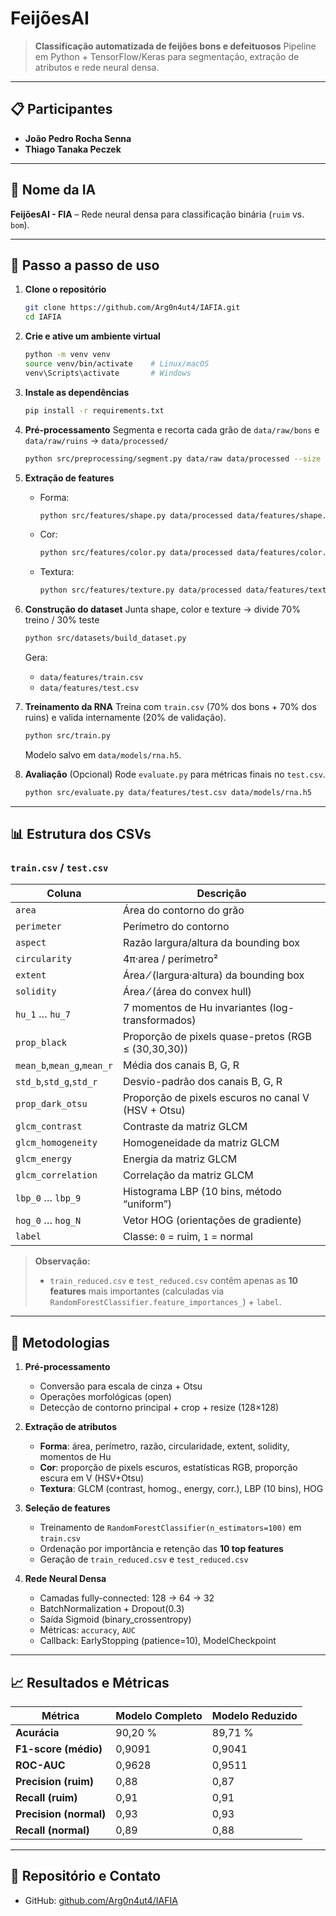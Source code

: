 # FeijõesAI

> **Classificação automatizada de feijões bons e defeituosos**
> Pipeline em Python + TensorFlow/Keras para segmentação, extração de atributos e rede neural densa.

---

## 📋 Participantes

- **João Pedro Rocha Senna**
- **Thiago Tanaka Peczek**

---

## 🤖 Nome da IA

**FeijõesAI - FIA** – Rede neural densa para classificação binária (`ruim` vs. `bom`).

---

## 🚀 Passo a passo de uso

1. **Clone o repositório**

   ```bash
   git clone https://github.com/Arg0n4ut4/IAFIA.git
   cd IAFIA
   ```

2. **Crie e ative um ambiente virtual**

   ```bash
   python -m venv venv
   source venv/bin/activate    # Linux/macOS
   venv\Scripts\activate       # Windows
   ```

3. **Instale as dependências**

   ```bash
   pip install -r requirements.txt
   ```

4. **Pré-processamento**
   Segmenta e recorta cada grão de `data/raw/bons` e `data/raw/ruins` → `data/processed/`

   ```bash
   python src/preprocessing/segment.py data/raw data/processed --size 128
   ```

5. **Extração de features**

   - Forma:

     ```bash
     python src/features/shape.py data/processed data/features/shape.csv
     ```

   - Cor:

     ```bash
     python src/features/color.py data/processed data/features/color.csv
     ```

   - Textura:

     ```bash
     python src/features/texture.py data/processed data/features/texture.csv
     ```

6. **Construção do dataset**
   Junta shape, color e texture → divide 70% treino / 30% teste

   ```bash
   python src/datasets/build_dataset.py
   ```

   Gera:

   - `data/features/train.csv`
   - `data/features/test.csv`

7. **Treinamento da RNA**
   Treina com `train.csv` (70% dos bons + 70% dos ruins) e valida internamente (20% de validação).

   ```bash
   python src/train.py
   ```

   Modelo salvo em `data/models/rna.h5`.

8. **Avaliação**
   (Opcional) Rode `evaluate.py` para métricas finais no `test.csv`.

   ```bash
   python src/evaluate.py data/features/test.csv data/models/rna.h5
   ```

---

## 📊 Estrutura dos CSVs

### `train.csv` / `test.csv`

| Coluna                     | Descrição                                           |
| -------------------------- | --------------------------------------------------- |
| `area`                     | Área do contorno do grão                            |
| `perimeter`                | Perímetro do contorno                               |
| `aspect`                   | Razão largura/altura da bounding box                |
| `circularity`              | 4π·area / perímetro²                                |
| `extent`                   | Área ⁄ (largura·altura) da bounding box             |
| `solidity`                 | Área ⁄ (área do convex hull)                        |
| `hu_1` … `hu_7`            | 7 momentos de Hu invariantes (log-transformados)    |
| `prop_black`               | Proporção de pixels quase-pretos (RGB ≤ (30,30,30)) |
| `mean_b`,`mean_g`,`mean_r` | Média dos canais B, G, R                            |
| `std_b`,`std_g`,`std_r`    | Desvio-padrão dos canais B, G, R                    |
| `prop_dark_otsu`           | Proporção de pixels escuros no canal V (HSV + Otsu) |
| `glcm_contrast`            | Contraste da matriz GLCM                            |
| `glcm_homogeneity`         | Homogeneidade da matriz GLCM                        |
| `glcm_energy`              | Energia da matriz GLCM                              |
| `glcm_correlation`         | Correlação da matriz GLCM                           |
| `lbp_0` … `lbp_9`          | Histograma LBP (10 bins, método “uniform”)          |
| `hog_0` … `hog_N`          | Vetor HOG (orientações de gradiente)                |
| `label`                    | Classe: `0` = ruim, `1` = normal                    |

> **Observação:**
>
> - `train_reduced.csv` e `test_reduced.csv` contêm apenas as **10 features** mais importantes (calculadas via `RandomForestClassifier.feature_importances_`) + `label`.

---

## 🧪 Metodologias

1. **Pré-processamento**

   - Conversão para escala de cinza + Otsu
   - Operações morfológicas (open)
   - Detecção de contorno principal + crop + resize (128×128)

2. **Extração de atributos**

   - **Forma**: área, perímetro, razão, circularidade, extent, solidity, momentos de Hu
   - **Cor**: proporção de pixels escuros, estatísticas RGB, proporção escura em V (HSV+Otsu)
   - **Textura**: GLCM (contrast, homog., energy, corr.), LBP (10 bins), HOG

3. **Seleção de features**

   - Treinamento de `RandomForestClassifier(n_estimators=100)` em `train.csv`
   - Ordenação por importância e retenção das **10 top features**
   - Geração de `train_reduced.csv` e `test_reduced.csv`

4. **Rede Neural Densa**

   - Camadas fully-connected: 128 → 64 → 32
   - BatchNormalization + Dropout(0.3)
   - Saída Sigmoid (binary_crossentropy)
   - Métricas: `accuracy`, `AUC`
   - Callback: EarlyStopping (patience=10), ModelCheckpoint

---

## 📈 Resultados e Métricas

| Métrica                | Modelo Completo | Modelo Reduzido |
| ---------------------- | --------------- | --------------- |
| **Acurácia**           | 90,20 %         | 89,71 %         |
| **F1-score (médio)**   | 0,9091          | 0,9041          |
| **ROC-AUC**            | 0,9628          | 0,9511          |
| **Precision (ruim)**   | 0,88            | 0,87            |
| **Recall (ruim)**      | 0,91            | 0,91            |
| **Precision (normal)** | 0,93            | 0,93            |
| **Recall (normal)**    | 0,89            | 0,88            |

---

## 🔗 Repositório e Contato

- GitHub: [github.com/Arg0n4ut4/IAFIA](https://github.com/Arg0n4ut4/IAFIA)
